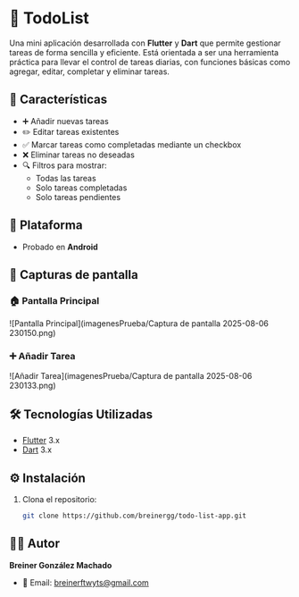 # 📝 TodoList

Una mini aplicación desarrollada con **Flutter** y **Dart** que permite gestionar tareas de forma sencilla y eficiente. Está orientada a ser una herramienta práctica para llevar el control de tareas diarias, con funciones básicas como agregar, editar, completar y eliminar tareas.

## 🚀 Características

- ➕ Añadir nuevas tareas
- ✏️ Editar tareas existentes
- ✅ Marcar tareas como completadas mediante un checkbox
- ❌ Eliminar tareas no deseadas
- 🔍 Filtros para mostrar:
  - Todas las tareas
  - Solo tareas completadas
  - Solo tareas pendientes

## 📱 Plataforma

- Probado en **Android**

## 📸 Capturas de pantalla

### 🏠 Pantalla Principal

![Pantalla Principal](imagenesPrueba/Captura de pantalla 2025-08-06 230150.png)

### ➕ Añadir Tarea

![Añadir Tarea](imagenesPrueba/Captura de pantalla 2025-08-06 230133.png)


## 🛠️ Tecnologías Utilizadas

- [Flutter](https://flutter.dev/) 3.x
- [Dart](https://dart.dev/) 3.x

## ⚙️ Instalación

1. Clona el repositorio:
   ```bash
   git clone https://github.com/breinergg/todo-list-app.git

## 👨‍💻 Autor

**Breiner González Machado**
- 📧 Email: breinerftwyts@gmail.com

